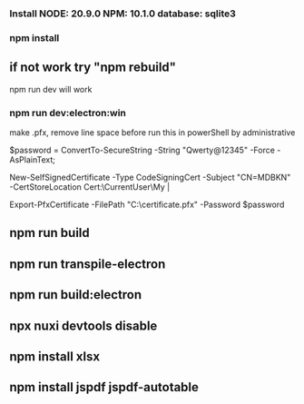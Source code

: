 ### Install NODE: 20.9.0 NPM: 10.1.0 database: sqlite3

### npm install

## if not work try "npm rebuild"

npm run dev will work

### npm run dev:electron:win

make .pfx, remove line space before run this in powerShell by administrative

$password = ConvertTo-SecureString -String "Qwerty@12345" -Force -AsPlainText;

New-SelfSignedCertificate -Type CodeSigningCert -Subject "CN=MDBKN" -CertStoreLocation Cert:\CurrentUser\My |

Export-PfxCertificate -FilePath "C:\certificate.pfx" -Password $password

## npm run build

## npm run transpile-electron

## npm run build:electron

## npx nuxi devtools disable

## npm install xlsx

## npm install jspdf jspdf-autotable
